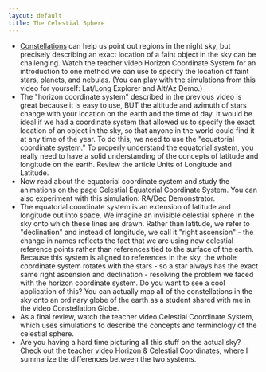 ```yaml
---
layout: default
title: The Celestial Sphere
---
```


- [Constellations](https://www.google.com) can help us point out regions in the night sky, but precisely describing an exact location of a faint object in the sky can be challenging. Watch the teacher video Horizon Coordinate System for an introduction to one method we can use to specify the location of faint stars, planets, and nebulas. (You can play with the simulations from this video for yourself: Lat/Long Explorer and Alt/Az Demo.)
- The "horizon coordinate system" described in the previous video is great because it is easy to use, BUT the altitude and azimuth of stars change with your location on the earth and the time of day. It would be ideal if we had a coordinate system that allowed us to specify the exact location of an object in the sky, so that anyone in the world could find it at any time of the year. To do this, we need to use the "equatorial coordinate system." To properly understand the equatorial system, you really need to have a solid understanding of the concepts of latitude and longitude on the earth. Review the article Units of Longitude and Latitude.
- Now read about the equatorial coordinate system and study the animations on the page Celestial Equatorial Coordinate System. You can also experiment with this simulation: RA/Dec Demonstrator.
- The equatorial coordinate system is an extension of latitude and longitude out into space. We imagine an invisible celestial sphere in the sky onto which these lines are drawn. Rather than latitude, we refer to "declination" and instead of longitude, we call it "right ascension" - the change in names reflects the fact that we are using new celestial reference points rather than references tied to the surface of the earth. Because this system is aligned to references in the sky, the whole coordinate system rotates with the stars - so a star always has the exact same right ascension and declination - resolving the problem we faced with the horizon coordinate system. Do you want to see a cool application of this? You can actually map all of the constellations in the sky onto an ordinary globe of the earth as a student shared with me in the video Constellation Globe.
- As a final review, watch the teacher video Celestial Coordinate System, which uses simulations to describe the concepts and terminology of the celestial sphere.
- Are you having a hard time picturing all this stuff on the actual sky? Check out the teacher video Horizon & Celestial Coordinates, where I summarize the differences between the two systems.
